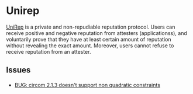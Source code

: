 # Unirep

[UniRep](https://github.com/Unirep/Unirep) is a private and non-repudiable reputation protocol. Users can receive positive and negative reputation from attesters (applicationss), and voluntarily prove that they have at least certain amount of reputation without revealing the exact amount. Moreover, users cannot refuse to receive reputation from an attester.


## Issues

- [BUG: circom 2.1.3 doesn't support non quadratic constraints](https://github.com/Unirep/Unirep/issues/289)　